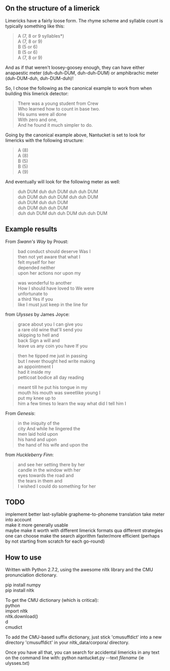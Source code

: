 ## On the structure of a limerick

Limericks have a fairly loose form. The rhyme scheme and syllable count is typically something like this:

> A (7, 8 or 9 syllables*)  
> A (7, 8 or 9)  
> B (5 or 6)  
> B (5 or 6)  
> A (7, 8 or 9)

And as if that weren't loosey-goosey enough, they can have either anapaestic meter (duh-duh-DUM, duh-duh-DUM) or amphibrachic meter (duh-DUM-duh, duh-DUM-duh)!

So, I chose the following as the canonical example to work from when building this limerick detector:

> There was a young student from Crew  
> Who learned how to count in base two.  
> His sums were all done  
> With zero and one,  
> And he found it much simpler to do.

Going by the canonical example above, Nantucket is set to look for limericks with the following structure:
  
> A (8)  
> A (8)  
> B (5)  
> B (5)   
> A (9)  
  
And eventually will look for the following meter as well:
  
> duh DUM duh duh DUM duh duh DUM  
> duh DUM duh duh DUM duh duh DUM  
> duh DUM duh duh DUM   
> duh DUM duh duh DUM  
> duh duh DUM duh duh DUM duh duh DUM

## Example results

From *Swann's Way* by Proust:

> bad conduct should deserve Was I  
> then not yet aware that what I  
> felt myself for her  
> depended neither  
> upon her actions nor upon my  
  
> was wonderful to another  
> How I should have loved to We were  
> unfortunate to  
> a third Yes if you  
> like I must just keep in the line for

from *Ulysses* by James Joyce:

> grace about you I can give you  
> a rare old wine that'll send you  
> skipping to hell and  
> back Sign a will and  
> leave us any coin you have If you

> then he tipped me just in passing  
> but I never thought hed write making  
> an appointment I  
> had it inside my  
> petticoat bodice all day reading

> meant till he put his tongue in my  
> mouth his mouth was sweetlike young I  
> put my knee up to  
> him a few times to
> learn the way what did I tell him I

From *Genesis*:
 
> in the iniquity of the  
> city And while he lingered the  
> men laid hold upon  
> his hand and upon  
> the hand of his wife and upon the

from *Huckleberry Finn*:

> and see her setting there by her  
> candle in the window with her  
> eyes towards the road and  
> the tears in them and  
> I wished I could do something for her


## TODO

implement better last-syllable grapheme-to-phoneme translation
take meter into account  
make it more generally usable  
maybe make it worth with different limerick formats qua different strategies one can choose
make the search algorithm faster/more efficient (perhaps by not starting from scratch for each go-round)


## How to use

Written with Python 2.7.2, using the awesome nltk library and the CMU pronunciation dictionary. 

pip install numpy  
pip install nltk  
  
To get the CMU dictionary (which is critical):  
python  
import nltk  
nltk.download()  
d  
cmudict  

To add the CMU-based suffix dictionary, just stick 'cmusuffdict' into a new directory 'cmusuffdict' in your nltk_data/corpora/ directory.
  
Once you have all that, you can search for accidental limericks in any text on the command line with: python nantucket.py --text *filename* (ie ulysses.txt)
